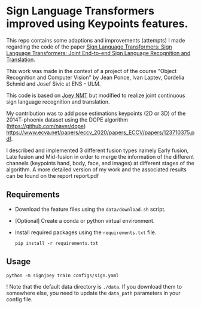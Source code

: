 # Sign Language Transformers improved using Keypoints features.

This repo contains some adaptions and improvements (attempts) I made regarding the code of the paper [Sign Language Transformers: Sign Language Transformers: Joint End-to-end Sign Language Recognition and Translation](https://www.cihancamgoz.com/pub/camgoz2020cvpr.pdf). 

This work was made in the context of a project of the course "Object Recognition and Computer Vision" by Jean Ponce, Ivan Laptev, Cordelia Schmid and Josef Sivic at ENS - ULM.

This code is based on [Joey NMT](https://github.com/joeynmt/joeynmt) but modified to realize joint continuous sign language recognition and translation. 
 
My contribution was to add pose estimations keypoints (2D or 3D) of the 2014T-phoenix dataset using the DOPE algorithm (https://github.com/naver/dope) https://www.ecva.net/papers/eccv_2020/papers_ECCV/papers/123710375.pdf. 

I described and implemented 3 different fusion types namely Early fusion, Late fusion and Mid-fusion in order to merge the information of the different channels (keypoints hand, body, face, and images) at different stages of the algorithm.
A more detailed version of my work and the associated results can be found on the report report.pdf
 
 
## Requirements
* Download the feature files using the `data/download.sh` script.

* [Optional] Create a conda or python virtual environment.

* Install required packages using the `requirements.txt` file.

    `pip install -r requirements.txt`

## Usage

  `python -m signjoey train configs/sign.yaml` 

! Note that the default data directory is `./data`. If you download them to somewhere else, you need to update the `data_path` parameters in your config file.   
